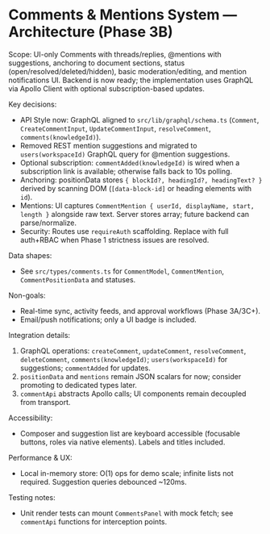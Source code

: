# Comments & Mentions System — Architecture (Phase 3B)

Scope: UI-only Comments with threads/replies, @mentions with suggestions, anchoring to document sections, status (open/resolved/deleted/hidden), basic moderation/editing, and mention notifications UI. Backend is now ready; the implementation uses GraphQL via Apollo Client with optional subscription-based updates.

Key decisions:
- API Style now: GraphQL aligned to `src/lib/graphql/schema.ts` (`Comment`, `CreateCommentInput`, `UpdateCommentInput`, `resolveComment`, `comments(knowledgeId)`).
- Removed REST mention suggestions and migrated to `users(workspaceId)` GraphQL query for @mention suggestions.
- Optional subscription: `commentAdded(knowledgeId)` is wired when a subscription link is available; otherwise falls back to 10s polling.
- Anchoring: positionData stores `{ blockId?, headingId?, headingText? }` derived by scanning DOM (`[data-block-id]` or heading elements with `id`).
- Mentions: UI captures `CommentMention { userId, displayName, start, length }` alongside raw text. Server stores array; future backend can parse/normalize.
- Security: Routes use `requireAuth` scaffolding. Replace with full auth+RBAC when Phase 1 strictness issues are resolved.

Data shapes:
- See `src/types/comments.ts` for `CommentModel`, `CommentMention`, `CommentPositionData` and statuses.

Non-goals:
- Real-time sync, activity feeds, and approval workflows (Phase 3A/3C+).
- Email/push notifications; only a UI badge is included.

Integration details:
1) GraphQL operations: `createComment`, `updateComment`, `resolveComment`, `deleteComment`, `comments(knowledgeId)`; `users(workspaceId)` for suggestions; `commentAdded` for updates.
2) `positionData` and `mentions` remain JSON scalars for now; consider promoting to dedicated types later.
3) `commentApi` abstracts Apollo calls; UI components remain decoupled from transport.

Accessibility:
- Composer and suggestion list are keyboard accessible (focusable buttons, roles via native elements). Labels and titles included.

Performance & UX:
- Local in-memory store: O(1) ops for demo scale; infinite lists not required. Suggestion queries debounced ~120ms.

Testing notes:
- Unit render tests can mount `CommentsPanel` with mock fetch; see `commentApi` functions for interception points.
